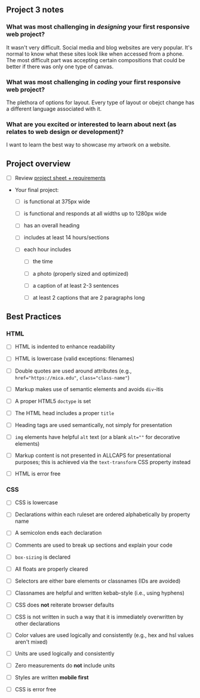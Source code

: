 ## Project 3 notes

### What was most challenging in _designing_ your first responsive web project?
It wasn't very difficult. Social media and blog websites are very popular. It's 
normal to know what these sites look like when accessed from a phone. The most 
difficult part was accepting certain compositions that could be better if there
was only one type of canvas.


### What was most challenging in _coding_ your first responsive web project?

The plethora of options for layout. Every type of layout or obejct change has a different language
associated with it.



### What are you excited or interested to learn about next (as relates to web design or development)?

I want to learn the best way to showcase my artwork on a website.



## Project overview



- [ ] Review [project sheet + requirements](https://mica-web.github.io/gd-220/proj3.html)

- Your final project:

  - [ ] is functional at 375px wide

  - [ ] is functional and responds at all widths up to 1280px wide

  - [ ] has an overall heading

  - [ ] includes at least 14 hours/sections

  - [ ] each hour includes

    - [ ] the time

    - [ ] a photo (properly sized and optimized)

    - [ ] a caption of at least 2-3 sentences

    - [ ] at least 2 captions that are 2 paragraphs long



## Best Practices

### HTML

- [ ] HTML is indented to enhance readability

- [ ] HTML is lowercase (valid exceptions: filenames)

- [ ] Double quotes are used around attributes (e.g., `href="https://mica.edu"`, `class="class-name"`)

- [ ] Markup makes use of semantic elements and avoids `div`-itis

- [ ] A proper HTML5 `doctype` is set

- [ ] The HTML head includes a proper `title`

- [ ] Heading tags are used semantically, not simply for presentation

- [ ] `img` elements have helpful `alt` text (or a blank `alt=""` for decorative elements)

- [ ] Markup content is not presented in ALLCAPS for presentational purposes; this is achieved via the `text-transform` CSS property instead

- [ ] HTML is error free



### CSS

- [ ] CSS is lowercase

- [ ] Declarations within each ruleset are ordered alphabetically by property name

- [ ] A semicolon ends each declaration

- [ ] Comments are used to break up sections and explain your code

- [ ] `box-sizing` is declared

- [ ] All floats are properly cleared

- [ ] Selectors are either bare elements or classnames (IDs are avoided)

- [ ] Classnames are helpful and written kebab-style (i.e., using hyphens)

- [ ] CSS does **not** reiterate browser defaults

- [ ] CSS is not written in such a way that it is immediately overwritten by other declarations

- [ ] Color values are used logically and consistently (e.g., hex and hsl values aren't mixed)

- [ ] Units are used logically and consistently

- [ ] Zero measurements do **not** include units

- [ ] Styles are written **mobile first**

- [ ] CSS is error free
